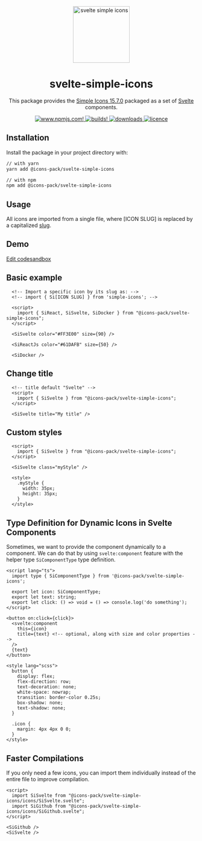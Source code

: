 <div align="center">
  <img alt="svelte simple icons" src="./docs/svg/svelte-simple-icons.svg" width="150" />

# svelte-simple-icons

This package provides the [Simple Icons 15.7.0](https://github.com/simple-icons/simple-icons/releases/tag/15.7.0) packaged as a set of [Svelte](https://svelte.dev/) components.

  <a href="https://www.npmjs.com/package/@icons-pack/svelte-simple-icons" target="_blank">
    <img src="https://img.shields.io/npm/v/@icons-pack/svelte-simple-icons?color=CB061D&style=flat-square" alt="www.npmjs.com!" />
  </a>

  <a href="https://travis-ci.com/github/icons-pack/svelte-simple-icons" target="_blank">
    <img src="https://img.shields.io/travis/icons-pack/svelte-simple-icons?color=008660&style=flat-square" alt="builds!" />
  </a>

  <a href="https://www.npmjs.com/package/@icons-pack/svelte-simple-icons" target="_blank">
    <img src="https://img.shields.io/npm/dw/@icons-pack/svelte-simple-icons?color=087BB4&style=flat-square" alt="downloads" />
  </a>

  <a href="https://github.com/icons-pack/svelte-simple-icons/blob/canary/LICENSE" target="_blank">
    <img src="https://img.shields.io/npm/l/@icons-pack/svelte-simple-icons?color=008660&style=flat-square" alt="licence" />
  </a>
</div>

## Installation

Install the package in your project directory with:

```sh
// with yarn
yarn add @icons-pack/svelte-simple-icons

// with npm
npm add @icons-pack/svelte-simple-icons
```

## Usage

All icons are imported from a single file, where [ICON SLUG] is replaced by a capitalized [slug](https://github.com/simple-icons/simple-icons/blob/master/slugs.md).

## Demo

[Edit codesandbox](https://codesandbox.io/s/busy-satoshi-g52wq?file=/App.svelte)

## Basic example

```svelte
  <!-- Import a specific icon by its slug as: -->
  <!-- import { Si[ICON SLUG] } from 'simple-icons'; -->

  <script>
    import { SiReact, SiSvelte, SiDocker } from "@icons-pack/svelte-simple-icons";
  </script>

  <SiSvelte color="#FF3E00" size={90} />

  <SiReactJs color="#61DAFB" size={50} />

  <SiDocker />
```

## Change title

```svelte
  <!-- title default "Svelte" -->
  <script>
    import { SiSvelte } from "@icons-pack/svelte-simple-icons";
  </script>

  <SiSvelte title="My title" />
```

## Custom styles

```svelte
  <script>
    import { SiSvelte } from "@icons-pack/svelte-simple-icons";
  </script>

  <SiSvelte class="myStyle" />

  <style>
    .myStyle {
      width: 35px;
      height: 35px;
    }
  </style>
```

## Type Definition for Dynamic Icons in Svelte Components

Sometimes, we want to provide the component dynamically to a component. We can do that by using `svelte:component` feature with the
helper type `SiComponentType` type definition.

```svelte
<script lang="ts">
  import type { SiComponentType } from '@icons-pack/svelte-simple-icons';

  export let icon: SiComponentType;
  export let text: string;
  export let click: () => void = () => console.log('do something');
</script>

<button on:click={click}>
  <svelte:component
    this={icon}
    title={text} <!-- optional, along with size and color properties -->
  />
  {text}
</button>

<style lang="scss">
  button {
    display: flex;
    flex-direction: row;
    text-decoration: none;
    white-space: nowrap;
    transition: border-color 0.25s;
    box-shadow: none;
    text-shadow: none;
  }

  .icon {
    margin: 4px 4px 0 0;
  }
</style>
```

## Faster Compilations

If you only need a few icons, you can import them individually instead of the entire file to improve compilation.

```svelte
<script>
  import SiSvelte from "@icons-pack/svelte-simple-icons/icons/SiSvelte.svelte";
  import SiGithub from "@icons-pack/svelte-simple-icons/icons/SiGithub.svelte";
</script>

<SiGithub />
<SiSvelte />
```
